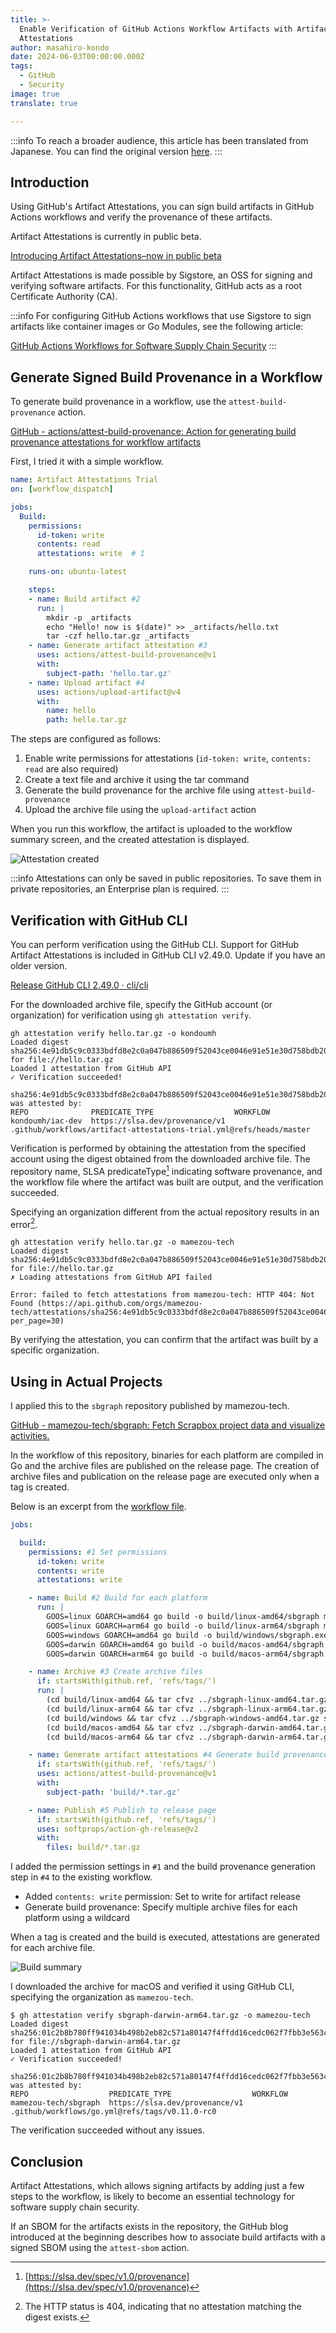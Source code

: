 ```yaml
---
title: >-
  Enable Verification of GitHub Actions Workflow Artifacts with Artifact
  Attestations
author: masahiro-kondo
date: 2024-06-03T00:00:00.000Z
tags:
  - GitHub
  - Security
image: true
translate: true

---
```


:::info
To reach a broader audience, this article has been translated from Japanese.
You can find the original version [here](https://developer.mamezou-tech.com/blogs/2024/06/03/github-artifact-attenstations/).
:::



## Introduction
Using GitHub's Artifact Attestations, you can sign build artifacts in GitHub Actions workflows and verify the provenance of these artifacts.

Artifact Attestations is currently in public beta.

[Introducing Artifact Attestations–now in public beta](https://github.blog/2024-05-02-introducing-artifact-attestations-now-in-public-beta/)

Artifact Attestations is made possible by Sigstore, an OSS for signing and verifying software artifacts. For this functionality, GitHub acts as a root Certificate Authority (CA).

:::info
For configuring GitHub Actions workflows that use Sigstore to sign artifacts like container images or Go Modules, see the following article:

[GitHub Actions Workflows for Software Supply Chain Security](/blogs/2022/08/17/github-actions-workflows-for-software-supply-chain-security/)
:::

## Generate Signed Build Provenance in a Workflow

To generate build provenance in a workflow, use the `attest-build-provenance` action.

[GitHub - actions/attest-build-provenance: Action for generating build provenance attestations for workflow artifacts](https://github.com/actions/attest-build-provenance)

First, I tried it with a simple workflow.

```yaml:./github/workflows/artifact-attestations-trial.yml
name: Artifact Attestations Trial
on: [workflow_dispatch]

jobs:
  Build:
    permissions:
      id-token: write
      contents: read
      attestations: write  # 1

    runs-on: ubuntu-latest

    steps:
    - name: Build artifact #2
      run: |
        mkdir -p _artifacts
        echo "Hello! now is $(date)" >> _artifacts/hello.txt
        tar -czf hello.tar.gz _artifacts
    - name: Generate artifact attestation #3
      uses: actions/attest-build-provenance@v1
      with:
        subject-path: 'hello.tar.gz'
    - name: Upload artifact #4
      uses: actions/upload-artifact@v4
      with:
        name: hello
        path: hello.tar.gz
```
The steps are configured as follows:

1. Enable write permissions for attestations (`id-token: write`, `contents: read` are also required)
2. Create a text file and archive it using the tar command
3. Generate the build provenance for the archive file using `attest-build-provenance`
4. Upload the archive file using the `upload-artifact` action

When you run this workflow, the artifact is uploaded to the workflow summary screen, and the created attestation is displayed.

![Attestation created](https://i.gyazo.com/3a89f9cf86c315ded1b8ca19e55641eb.png)

:::info
Attestations can only be saved in public repositories. To save them in private repositories, an Enterprise plan is required.
:::

## Verification with GitHub CLI
You can perform verification using the GitHub CLI. Support for GitHub Artifact Attestations is included in GitHub CLI v2.49.0. Update if you have an older version.

[Release GitHub CLI 2.49.0 · cli/cli](https://github.com/cli/cli/releases/tag/v2.49.0)

For the downloaded archive file, specify the GitHub account (or organization) for verification using `gh attestation verify`.

```shell
gh attestation verify hello.tar.gz -o kondoumh    
Loaded digest sha256:4e91db5c9c0333bdfd8e2c0a047b886509f52043ce0046e91e51e30d758bdb20 for file://hello.tar.gz
Loaded 1 attestation from GitHub API
✓ Verification succeeded!

sha256:4e91db5c9c0333bdfd8e2c0a047b886509f52043ce0046e91e51e30d758bdb20 was attested by:
REPO              PREDICATE_TYPE                  WORKFLOW                                                           
kondoumh/iac-dev  https://slsa.dev/provenance/v1  .github/workflows/artifact-attestations-trial.yml@refs/heads/master
```

Verification is performed by obtaining the attestation from the specified account using the digest obtained from the downloaded archive file. The repository name, SLSA predicateType[^1] indicating software provenance, and the workflow file where the artifact was built are output, and the verification succeeded.

[^1]: [https://slsa.dev/spec/v1.0/provenance](https://slsa.dev/spec/v1.0/provenance)

Specifying an organization different from the actual repository results in an error[^2].

[^2]: The HTTP status is 404, indicating that no attestation matching the digest exists.

```shell
gh attestation verify hello.tar.gz -o mamezou-tech
Loaded digest sha256:4e91db5c9c0333bdfd8e2c0a047b886509f52043ce0046e91e51e30d758bdb20 for file://hello.tar.gz
✗ Loading attestations from GitHub API failed

Error: failed to fetch attestations from mamezou-tech: HTTP 404: Not Found (https://api.github.com/orgs/mamezou-tech/attestations/sha256:4e91db5c9c0333bdfd8e2c0a047b886509f52043ce0046e91e51e30d758bdb20?per_page=30)
```

By verifying the attestation, you can confirm that the artifact was built by a specific organization.

## Using in Actual Projects

I applied this to the `sbgraph` repository published by mamezou-tech.

[GitHub - mamezou-tech/sbgraph: Fetch Scrapbox project data and visualize activities.](https://github.com/mamezou-tech/sbgraph)

In the workflow of this repository, binaries for each platform are compiled in Go and the archive files are published on the release page. The creation of archive files and publication on the release page are executed only when a tag is created.

Below is an excerpt from the [workflow file](https://github.com/mamezou-tech/sbgraph/blob/master/.github/workflows/go.yml).

```yaml
jobs:

  build:
    permissions: #1 Set permissions
      id-token: write
      contents: write
      attestations: write

    - name: Build #2 Build for each platform
      run: |
        GOOS=linux GOARCH=amd64 go build -o build/linux-amd64/sbgraph main.go
        GOOS=linux GOARCH=arm64 go build -o build/linux-arm64/sbgraph main.go
        GOOS=windows GOARCH=amd64 go build -o build/windows/sbgraph.exe main.go
        GOOS=darwin GOARCH=amd64 go build -o build/macos-amd64/sbgraph main.go
        GOOS=darwin GOARCH=arm64 go build -o build/macos-arm64/sbgraph main.go

    - name: Archive #3 Create archive files
      if: startsWith(github.ref, 'refs/tags/')
      run: |
        (cd build/linux-amd64 && tar cfvz ../sbgraph-linux-amd64.tar.gz sbgraph)
        (cd build/linux-arm64 && tar cfvz ../sbgraph-linux-arm64.tar.gz sbgraph)
        (cd build/windows && tar cfvz ../sbgraph-windows-amd64.tar.gz sbgraph.exe)
        (cd build/macos-amd64 && tar cfvz ../sbgraph-darwin-amd64.tar.gz sbgraph)
        (cd build/macos-arm64 && tar cfvz ../sbgraph-darwin-arm64.tar.gz sbgraph)

    - name: Generate artifact attestations #4 Generate build provenance
      if: startsWith(github.ref, 'refs/tags/')
      uses: actions/attest-build-provenance@v1
      with:
        subject-path: 'build/*.tar.gz'

    - name: Publish #5 Publish to release page
      if: startsWith(github.ref, 'refs/tags/')
      uses: softprops/action-gh-release@v2
      with:
        files: build/*.tar.gz
```
I added the permission settings in `#1` and the build provenance generation step in `#4` to the existing workflow.

- Added `contents: write` permission: Set to write for artifact release
- Generate build provenance: Specify multiple archive files for each platform using a wildcard

When a tag is created and the build is executed, attestations are generated for each archive file.

![Build summary](https://i.gyazo.com/dacd7eaf083a217d25ebe2de84d03895.png)

I downloaded the archive for macOS and verified it using GitHub CLI, specifying the organization as `mamezou-tech`.

```shell
$ gh attestation verify sbgraph-darwin-arm64.tar.gz -o mamezou-tech
Loaded digest sha256:01c2b8b780ff941034b498b2eb82c571a80147f4ffdd16cedc062f7fbb3e563c for file://sbgraph-darwin-arm64.tar.gz
Loaded 1 attestation from GitHub API
✓ Verification succeeded!

sha256:01c2b8b780ff941034b498b2eb82c571a80147f4ffdd16cedc062f7fbb3e563c was attested by:
REPO                  PREDICATE_TYPE                  WORKFLOW                                      
mamezou-tech/sbgraph  https://slsa.dev/provenance/v1  .github/workflows/go.yml@refs/tags/v0.11.0-rc0
```

The verification succeeded without any issues.

## Conclusion
Artifact Attestations, which allows signing artifacts by adding just a few steps to the workflow, is likely to become an essential technology for software supply chain security.

If an SBOM for the artifacts exists in the repository, the GitHub blog introduced at the beginning describes how to associate build artifacts with a signed SBOM using the `attest-sbom` action.
